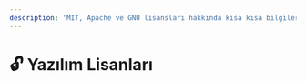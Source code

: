 ```yaml
---
description: 'MIT, Apache ve GNU lisansları hakkında kısa kısa bilgiler.'
---
```


# 🔓 Yazılım Lisanları

